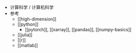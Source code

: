 - 计算科学 / 计算机科学
- 参考
  - [[high-dimension]]
  - [[python]]
    - [[pytorch]], [[xarray]], [[pandas]], [[numpy-basics]]
  - [[julia]]
  - [[r]]
  - [[matlab]]